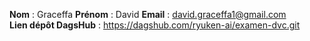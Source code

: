 **Nom** : Graceffa
**Prénom** : David
**Email** : david.graceffa1@gmail.com  
**Lien dépôt DagsHub** : https://dagshub.com/ryuken-ai/examen-dvc.git